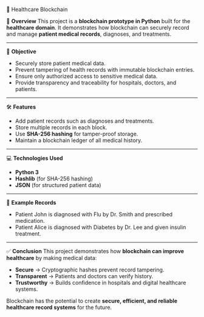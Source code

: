  🏥 Healthcare Blockchain

📌 **Overview**
This project is a **blockchain prototype in Python** built for the **healthcare domain**.
It demonstrates how blockchain can securely record and manage **patient medical records**, diagnoses, and treatments.

---

🎯 **Objective**

* Securely store patient medical data.
* Prevent tampering of health records with immutable blockchain entries.
* Ensure only authorized access to sensitive medical data.
* Provide transparency and traceability for hospitals, doctors, and patients.

---

🛠️ **Features**

* Add patient records such as diagnoses and treatments.
* Store multiple records in each block.
* Use **SHA-256 hashing** for tamper-proof storage.
* Maintain a blockchain ledger of all medical history.

---

💻 **Technologies Used**

* **Python 3**
* **Hashlib** (for SHA-256 hashing)
* **JSON** (for structured patient data)

---

📜 **Example Records**

* Patient John is diagnosed with Flu by Dr. Smith and prescribed medication.
* Patient Alice is diagnosed with Diabetes by Dr. Lee and given insulin treatment.

---

✅ **Conclusion**
This project demonstrates how **blockchain can improve healthcare** by making medical data:

* **Secure** → Cryptographic hashes prevent record tampering.
* **Transparent** → Patients and doctors can verify history.
* **Trustworthy** → Builds confidence in hospitals and digital healthcare systems.

Blockchain has the potential to create **secure, efficient, and reliable healthcare record systems** for the future.


